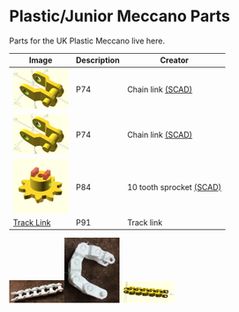 # Plastic/Junior Meccano Parts

Parts for the UK Plastic Meccano live here.

Image | Description | Creator
----- | ----------- | -------
[<img src="images/P74_chain_link.jpg" width="100">](stl/P74_chain_link.stl) | P74 | Chain link [(SCAD)](scad/P74_chain_link.sca) | 
[<img src="images/P74_chain_link.jpg" width="100">](stl/P74_chain_link.stl) | P74 | Chain link [(SCAD)](scad/P74_chain_link-M2-6.scad) | 
[<img src="images/sprocket10T.png" width="100">](stl/sprocket10T.stl) | P84 | 10 tooth sprocket [(SCAD)](scad/sprocket10T.scad) | Luciano Bernardi
[Track Link](stl/P-91-track_link.stl) | P91 | Track link | 

<img src="images/P-74-1.jpg" width="100"><img src="images/P-74-2.jpg" width="100"><img src="images/P-74-3.png" width="100">

